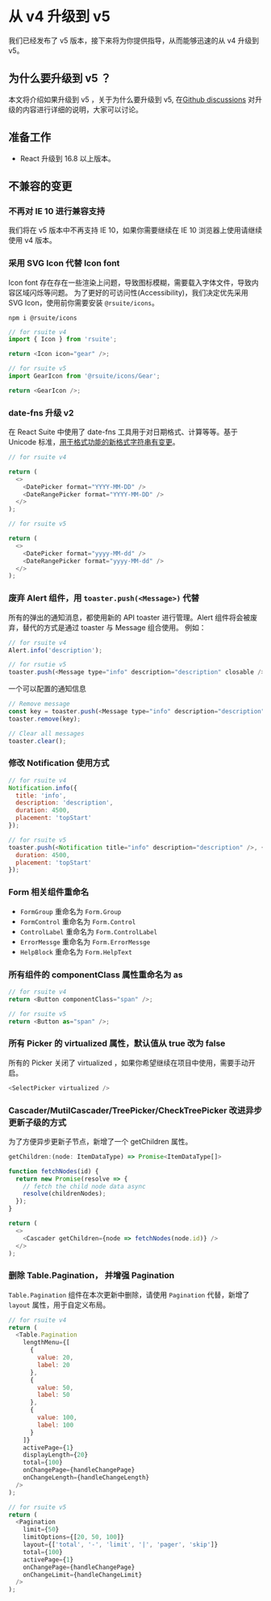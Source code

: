 # 从 v4 升级到 v5

我们已经发布了 v5 版本，接下来将为你提供指导，从而能够迅速的从 v4 升级到 v5。

## 为什么要升级到 v5 ？

本文将介绍如果升级到 v5 ，关于为什么要升级到 v5, 在[Github discussions](https://github.com/rsuite/rsuite/discussions/1165) 对升级的内容进行详细的说明，大家可以讨论。

## 准备工作

- React 升级到 16.8 以上版本。

## 不兼容的变更

### 不再对 IE 10 进行兼容支持

我们将在 v5 版本中不再支持 IE 10，如果你需要继续在 IE 10 浏览器上使用请继续使用 v4 版本。

### 采用 SVG Icon 代替 Icon font

Icon font 存在存在一些渲染上问题，导致图标模糊，需要载入字体文件，导致内容区域闪烁等问题。 为了更好的可访问性(Accessibility)，我们决定优先采用 SVG Icon，使用前你需要安装 `@rsuite/icons`。

```
npm i @rsuite/icons
```

```js
// for rsuite v4
import { Icon } from 'rsuite';

return <Icon icon="gear" />;

// for rsuite v5
import GearIcon from '@rsuite/icons/Gear';

return <GearIcon />;
```

### date-fns 升级 v2

在 React Suite 中使用了 date-fns 工具用于对日期格式、计算等等。基于 Unicode 标准，[用于格式功能的新格式字符串有变更](https://blog.date-fns.org/post/unicode-tokens-in-date-fns-v2-sreatyki91jg/)。

```js
// for rsuite v4

return (
  <>
    <DatePicker format="YYYY-MM-DD" />
    <DateRangePicker format="YYYY-MM-DD" />
  </>
);

// for rsuite v5

return (
  <>
    <DatePicker format="yyyy-MM-dd" />
    <DateRangePicker format="yyyy-MM-dd" />
  </>
);
```

### 废弃 Alert 组件，用 `toaster.push(<Message>)` 代替

所有的弹出的通知消息，都使用新的 API toaster 进行管理。Alert 组件将会被废弃，替代的方式是通过 toaster 与 Message 组合使用。 例如：

```js
// for rsuite v4
Alert.info('description');

// for rsutie v5
toaster.push(<Message type="info" description="description" closable />);
```

一个可以配置的通知信息

```js
// Remove message
const key = toaster.push(<Message type="info" description="description" closable />);
toaster.remove(key);

// Clear all messages
toaster.clear();
```

### 修改 Notification 使用方式

```js
// for rsuite v4
Notification.info({
  title: 'info',
  description: 'description',
  duration: 4500,
  placement: 'topStart'
});

// for rsuite v5
toaster.push(<Notification title="info" description="description" />, {
  duration: 4500,
  placement: 'topStart'
});
```

### Form 相关组件重命名

- `FormGroup` 重命名为 `Form.Group`
- `FormControl` 重命名为 `Form.Control`
- `ControlLabel` 重命名为 `Form.ControlLabel`
- `ErrorMessge` 重命名为 `Form.ErrorMessge`
- `HelpBlock` 重命名为 `Form.HelpText`

### 所有组件的 componentClass 属性重命名为 as

```js
// for rsuite v4
return <Button componentClass="span" />;

// for rsuite v5
return <Button as="span" />;
```

### 所有 Picker 的 virtualized 属性，默认值从 true 改为 false

所有的 Picker 关闭了 virtualized ，如果你希望继续在项目中使用，需要手动开启。

```js
<SelectPicker virtualized />
```

### Cascader/MutilCascader/TreePicker/CheckTreePicker 改进异步更新子级的方式

为了方便异步更新子节点，新增了一个 getChildren 属性。

```js
getChildren:(node: ItemDataType) => Promise<ItemDataType[]>
```

```js
function fetchNodes(id) {
  return new Promise(resolve => {
    // fetch the child node data async
    resolve(childrenNodes);
  });
}

return (
  <>
    <Cascader getChildren={node => fetchNodes(node.id)} />
  </>
);
```

### 删除 Table.Pagination， 并增强 Pagination

`Table.Pagination` 组件在本次更新中删除，请使用 `Pagination` 代替，新增了 `layout` 属性，用于自定义布局。

```js
// for rsuite v4
return (
  <Table.Pagination
    lengthMenu={[
      {
        value: 20,
        label: 20
      },
      {
        value: 50,
        label: 50
      },
      {
        value: 100,
        label: 100
      }
    ]}
    activePage={1}
    displayLength={20}
    total={100}
    onChangePage={handleChangePage}
    onChangeLength={handleChangeLength}
  />
);

// for rsuite v5
return (
  <Pagination
    limit={50}
    limitOptions={[20, 50, 100]}
    layout={['total', '-', 'limit', '|', 'pager', 'skip']}
    total={100}
    activePage={1}
    onChangePage={handleChangePage}
    onChangeLimit={handleChangeLimit}
  />
);
```
